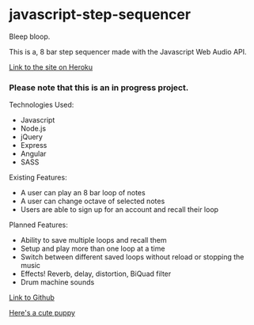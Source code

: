 # javascript-step-sequencer

Bleep bloop.

This is a, 8 bar step sequencer made with the Javascript Web Audio API.

[Link to the site on Heroku](https://stepsequencer.herokuapp.com/)

### Please note that this is an in progress project.

Technologies Used:
* Javascript
* Node.js
* jQuery
* Express
* Angular
* SASS

Existing Features:
* A user can play an 8 bar loop of notes
* A user can change octave of selected notes
* Users are able to sign up for an account and recall their loop

Planned Features:
* Ability to save multiple loops and recall them
* Setup and play more than one loop at a time
* Switch between different saved loops without reload or stopping the music
* Effects! Reverb, delay, distortion, BiQuad filter
* Drum machine sounds

[Link to Github](https://github.com/mradambeck/javascript-step-sequencer)

[Here's a cute puppy](https://s-media-cache-ak0.pinimg.com/736x/35/a7/c3/35a7c3ecc2b71856aad4b12560b5f3d9.jpg)
